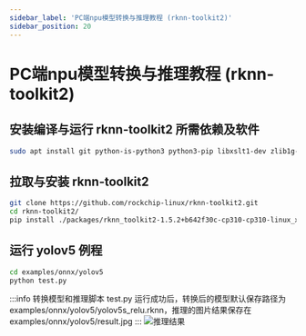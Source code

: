 ```yaml
---
sidebar_label: 'PC端npu模型转换与推理教程 (rknn-toolkit2)'
sidebar_position: 20
---
```


# PC端npu模型转换与推理教程 (rknn-toolkit2)
## 安装编译与运行 rknn-toolkit2 所需依赖及软件
```bash
sudo apt install git python-is-python3 python3-pip libxslt1-dev zlib1g-dev libglib2.0-dev libsm6 libgl1-mesa-glx libprotobuf-dev build-essential adb
```

## 拉取与安装 rknn-toolkit2 
```bash
git clone https://github.com/rockchip-linux/rknn-toolkit2.git
cd rknn-toolkit2/
pip install ./packages/rknn_toolkit2-1.5.2+b642f30c-cp310-cp310-linux_x86_64.whl
```

## 运行 yolov5 例程
<!-- :::info
此脚本是在 PC 模拟器上运行，若需要连板调试请参考
::: -->
```bash
cd examples/onnx/yolov5
python test.py
```
:::info
转换模型和推理脚本 test.py 运行成功后，转换后的模型默认保存路径为 examples/onnx/yolov5/yolov5s_relu.rknn，推理的图片结果保存在 examples/onnx/yolov5/result.jpg
:::
![推理结果](/img/general-tutorial/rknn/result.webp)

